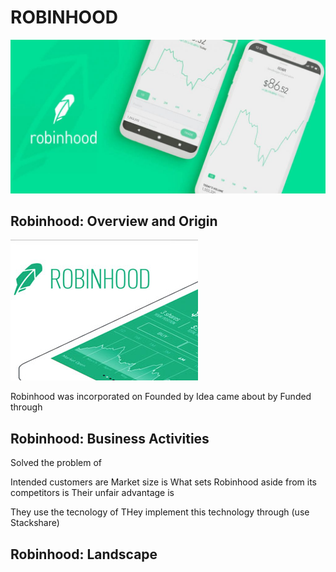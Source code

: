 # ROBINHOOD

![LOGO](robinhood-logo.jpg)

## Robinhood: Overview and Origin

![LOGO2](robinhood-logo2.jpg)

Robinhood was incorporated on
Founded by
Idea came about by
Funded through 

## Robinhood: Business Activities

Solved the problem of

Intended customers are
Market size is
What sets Robinhood aside from its competitors is
Their unfair advantage is

They use the tecnology of
THey implement this technology through (use Stackshare)

## Robinhood: Landscape